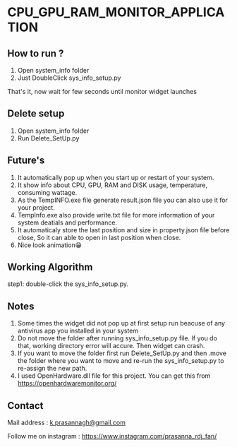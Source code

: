 # CPU_GPU_RAM_MONITOR_APPLICATION

## How to run ?
  1) Open system_info folder
  2) Just DoubleClick sys_info_setup.py
  
  That's it, now wait for few seconds until monitor widget launches
  
## Delete setup 
  1) Open system_info folder
  2) Run Delete_SetUp.py
  
## Future's 
  1) It automatically pop up when you start up or restart of your system.
  2) It show info about CPU, GPU, RAM and DISK usage, temperature, consuming wattage.
  3) As the TempINFO.exe file generate result.json file you can also use it for your project.
  4) TempInfo.exe also provide write.txt file for more information of your system deatials and performance.
  5) It automaticaly store the last position and size in property.json file before close, So it can able to open in last position when close.
  6) Nice look animation😁
  
## Working Algorithm 
  step1: double-click the sys_info_setup.py.
  
## Notes
  1) Some times the widget did not pop up at first setup run beacuse of any antivirus app you installed in your system
  2) Do not move the folder after running sys_info_setup.py file. If you do that, working directory error will accure. Then widget can crash. 
  3) If you want to move the folder first run Delete_SetUp.py and then .move the folder where you want to move and re-run the sys_info_setup.py to re-assign the new path.
  4) I used OpenHardware.dll file for this project. You can get this from https://openhardwaremonitor.org/ 

## Contact 

Mail address : k.prasannagh@gmail.com

Follow me on instagram : https://www.instagram.com/prasanna_rdj_fan/
